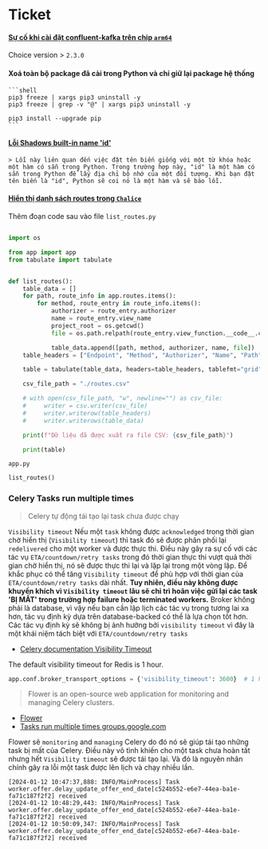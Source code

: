 # Ticket

#### [Sự cố khi cài đặt confluent-kafka trên chip `arm64`](https://github.com/confluentinc/confluent-kafka-python/issues/1466#issuecomment-1378377378)

Choice version > `2.3.0`

#### Xoá toàn bộ package đã cài trong Python và chỉ giữ lại package hệ thống

    ```shell
    pip3 freeze | xargs pip3 uninstall -y
    pip3 freeze | grep -v "@" | xargs pip3 uninstall -y
    
    pip3 install --upgrade pip
    ```

#### [Lỗi Shadows built-in name 'id'](https://docs.python.org/3/library/functions.html#id)

    > Lỗi này liên quan đến việc đặt tên biến giống với một từ khóa hoặc một hàm có sẵn trong Python. Trong trường hợp này, "id" là một hàm có sẵn trong Python để lấy địa chỉ bộ nhớ của một đối tượng. Khi bạn đặt tên biến là "id", Python sẽ coi nó là một hàm và sẽ báo lỗi.

#### [Hiển thị danh sách routes trong `Chalice`](https://aws.github.io/chalice/topics/routing.html)

Thêm đoạn code sau vào file `list_routes.py`

```python

import os

from app import app
from tabulate import tabulate


def list_routes():
    table_data = []
    for path, route_info in app.routes.items():
        for method, route_entry in route_info.items():
            authorizer = route_entry.authorizer
            name = route_entry.view_name
            project_root = os.getcwd()
            file = os.path.relpath(route_entry.view_function.__code__.co_filename, project_root)

            table_data.append([path, method, authorizer, name, file])
    table_headers = ["Endpoint", "Method", "Authorizer", "Name", "Path"]

    table = tabulate(table_data, headers=table_headers, tablefmt="grid")

    csv_file_path = "./routes.csv"

    # with open(csv_file_path, "w", newline="") as csv_file:
    #     writer = csv.writer(csv_file)
    #     writer.writerow(table_headers)
    #     writer.writerows(table_data)

    print(f"Dữ liệu đã được xuất ra file CSV: {csv_file_path}")

    print(table)
```

`app.py`

```python
list_routes()
```

### Celery Tasks run multiple times

> Celery tự động tái tạo lại task chưa được chạy

`Visibility timeout` Nếu một `task` không được `acknowledged` trong thời gian chờ hiển thị (`Visibility timeout`) thì task đó sẽ được phân phối lại `redelivered` cho một worker và được thực thi.
Điều này gây ra sự cố với các tác vụ `ETA/countdown/retry tasks` trong đó thời gian thực thi vượt quá thời gian chờ hiển thị, nó sẽ được thực thi lại và lặp lại trong một vòng lặp.
Để khắc phục có thể tăng `Visibility timeout` để phù hợp với thời gian của `ETA/countdown/retry tasks` dài nhất.
**Tuy nhiên, điều này không được khuyến khích vì `Visibility timeout` lâu sẽ chỉ trì hoãn việc gửi lại các task 'BỊ MẤT' trong trường hợp failure hoặc terminated workers.**
Broker không phải là database, vì vậy nếu bạn cần lập lịch các tác vụ trong tương lai xa hơn, tác vụ định kỳ dựa trên database-backed có thể là lựa chọn tốt hơn. Các tác vụ định kỳ sẽ không bị ảnh hưởng bởi `visibility timeout` vì đây là một khái niệm tách biệt với `ETA/countdown/retry tasks`

- [Celery documentation Visibility Timeout](https://docs.celeryq.dev/en/stable/getting-started/backends-and-brokers/redis.html#visibility-timeout)

The default visibility timeout for Redis is 1 hour.

```python
app.conf.broker_transport_options = {'visibility_timeout': 3600}  # 1 hour.
```

> Flower is an open-source web application for monitoring and managing Celery clusters.
- [Flower](https://flower.readthedocs.io/en/latest/install.html)
- [Tasks run multiple times groups.google.com](https://groups.google.com/g/celery-users/c/W0Qf09ahjas?pli=1)

Flower sẽ `monitoring` and `managing` Celery do đó nó sẽ giúp tái tạo những task bị mất của Celery. Điều này vô tình khiến cho một task chưa hoàn tất nhưng hết `Visibility timeout` sẽ được tái tạo lại.
Và đó là nguyên nhân chính gây ra lỗi một task được lên lịch và chạy nhiều lần.

```
[2024-01-12 10:47:37,888: INFO/MainProcess] Task worker.offer.delay_update_offer_end_date[c524b552-e6e7-44ea-ba1e-fa71c187f2f2] received
[2024-01-12 10:48:29,443: INFO/MainProcess] Task worker.offer.delay_update_offer_end_date[c524b552-e6e7-44ea-ba1e-fa71c187f2f2] received
[2024-01-12 10:50:09,347: INFO/MainProcess] Task worker.offer.delay_update_offer_end_date[c524b552-e6e7-44ea-ba1e-fa71c187f2f2] received
```
